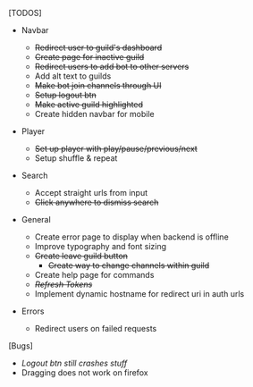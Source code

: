 [TODOS]
  - Navbar
    * ~~Redirect user to guild's dashboard~~
    * ~~Create page for inactive guild~~
    * ~~Redirect users to add bot to other servers~~
    * Add alt text to guilds
    * ~~Make bot join channels through UI~~
    * ~~Setup logout btn~~
    * ~~Make active guild highlighted~~
    * Create hidden navbar for mobile
  - Player
    * ~~Set up player with play/pause/previous/next~~
    * Setup shuffle & repeat
  - Search
    * Accept straight urls from input
    * ~~Click anywhere to dismiss search~~

  - General
    * Create error page to display when backend is offline
    * Improve typography and font sizing
    * ~~Create leave guild button~~
      * ~~Create way to change channels within guild~~
    * Create help page for commands
    * ~~*Refresh Tokens*~~
    * Implement dynamic hostname for redirect uri in auth urls
  - Errors
    * Redirect users on failed requests

[Bugs]
  * *Logout btn still crashes stuff*
  * Dragging does not work on firefox